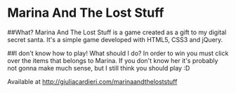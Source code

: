 # Marina And The Lost Stuff
##What?
Marina And The Lost Stuff is a game created as a gift to my digital secret santa.
It's a simple game developed with HTML5, CSS3 and jQuery.

##I don't know how to play! What should I do?
In order to win you must click over the items that belongs to Marina. If you don't know her it's probably not gonna make much sense, but I still think you should play :D

Available at http://giuliacardieri.com/marinaandtheloststuff
